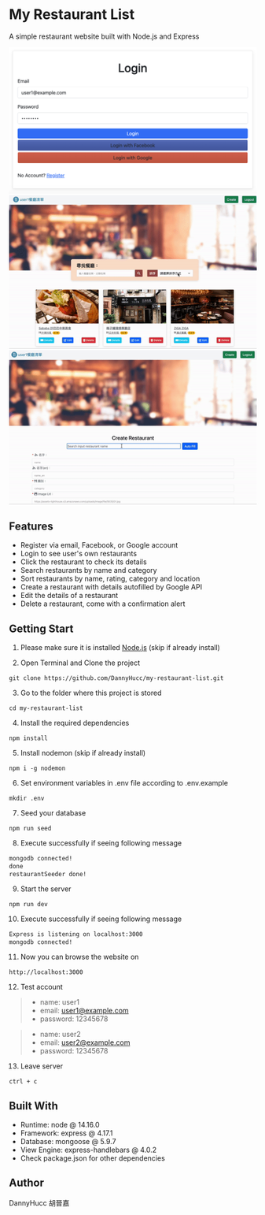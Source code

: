 # My Restaurant List
A simple restaurant website built with Node.js and Express

![login](/public/images/login.png)
![search-and-sort](/public/images/search-and-sort.gif)
![autofill](/public/images/autofill.gif)

## Features
- Register via email, Facebook, or Google account
- Login to see user's own restaurants
- Click the restaurant to check its details
- Search restaurants by name and category
- Sort restaurants by name, rating, category and location
- Create a restaurant with details autofilled by Google API
- Edit the details of a restaurant
- Delete a restaurant, come with a confirmation alert

## Getting Start

1. Please make sure it is installed [Node.js](https://nodejs.org/en/download/) (skip if already install)

2. Open Terminal and Clone the project

```
git clone https://github.com/DannyHucc/my-restaurant-list.git
```

3. Go to the folder where this project is stored

```
cd my-restaurant-list
```

4. Install the required dependencies

```
npm install
```

5. Install nodemon (skip if already install)

```
npm i -g nodemon
```

6. Set environment variables in .env file according to .env.example

```
mkdir .env
```

7. Seed your database 

```
npm run seed
```

8. Execute successfully if seeing following message

```
mongodb connected!
done
restaurantSeeder done!
```

9. Start the server

```
npm run dev
```

10. Execute successfully if seeing following message

```
Express is listening on localhost:3000
mongodb connected!
```

11. Now you can browse the website on

```
http://localhost:3000
```

12. Test account

>- name: user1
>- email: <user1@example.com>
>- password: 12345678

>- name: user2
>- email: <user2@example.com>
>- password: 12345678

13. Leave server

```
ctrl + c
```

## Built With
-  Runtime: node @ 14.16.0
-  Framework: express @ 4.17.1
-  Database: mongoose @ 5.9.7
-  View Engine: express-handlebars @ 4.0.2
-  Check package.json for other dependencies


## Author
DannyHucc 胡晉嘉